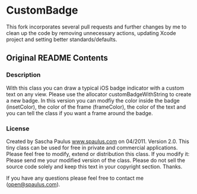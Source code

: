 # CustomBadge

This fork incorporates several pull requests and further changes by me to clean up the code by removing unnecessary actions, updating Xcode project and setting better standards/defaults.

## Original README Contents

### Description

 With this class you can draw a typical iOS badge indicator with a custom text on any view. Please use the allocator customBadgeWithString to create a new badge. In this version you can modfiy the color inside the badge (insetColor), the color of the frame (frameColor), the color of the text and you can tell the class if you want a frame around the badge.

### License

 Created by Sascha Paulus www.spaulus.com on 04/2011. Version 2.0. This tiny class can be used for free in private and commercial applications. Please feel free to modify, extend or distribution this class. If you modify it: Please send me your modified version of the class. Please do not sell the source code solely and keep this text in your copyright section. Thanks.

 If you have any questions please feel free to contact me (open@spaulus.com).
